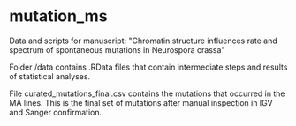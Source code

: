 # mutation_ms
Data and scripts for manuscript: "Chromatin structure influences rate and spectrum of spontaneous mutations in Neurospora crassa"

Folder /data contains .RData files that contain intermediate steps and results of statistical analyses.

File curated_mutations_final.csv contains the mutations that occurred in the MA lines. This is the final set of mutations after manual inspection in IGV and Sanger confirmation.
